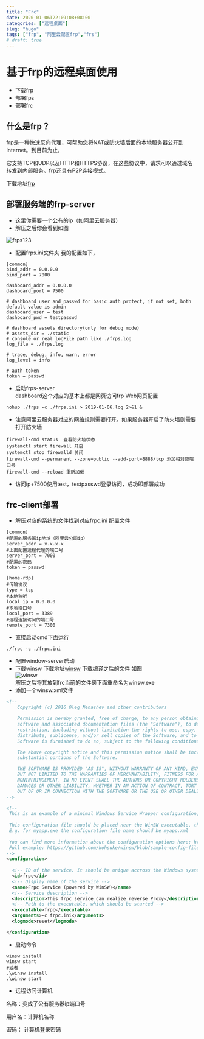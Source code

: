 ```yaml
---
title: "Frc"  
date: 2020-01-06T22:09:08+08:00  
categories: ["远程桌面"]  
slug: "hugo"  
tags: ["frp", "阿里云配置frp","frs"]  
# draft: true  
---
```

# 基于frp的远程桌面使用
- 下载frp
- 部署fps
- 部署frc

## 什么是frp？
frp是一种快速反向代理，可帮助您将NAT或防火墙后面的本地服务器公开到Internet。到目前为止，

它支持TCP和UDP以及HTTP和HTTPS协议，在这些协议中，请求可以通过域名转发到内部服务。frp还具有P2P连接模式。

下载地址[frp](https://github.com/fatedier/frp/releases)

## 部署服务端的frp-server
- 这里你需要一个公有的ip（如阿里云服务器）
- 解压之后你会看到如图

![frps123](../assert/frps.png)
- 配置frps.ini文件夹 我的配置如下，
```shell script
[common]
bind_addr = 0.0.0.0
bind_port = 7000

dashboard_addr = 0.0.0.0
dashboard_port = 7500

# dashboard user and passwd for basic auth protect, if not set, both default value is admin
dashboard_user = test
dashboard_pwd = testpasswd

# dashboard assets directory(only for debug mode)
# assets_dir = ./static
# console or real logFile path like ./frps.log
log_file = ./frps.log

# trace, debug, info, warn, error
log_level = info

# auth token
token = passwd
```
- 启动frps-server  
dashboard这个对应的基本上都是网页访问frp Web网页配置
```shell script
nohup ./frps -c ./frps.ini > 2019-01-06.log 2>&1 &
```
- 注意阿里云服务器对应的网络规则需要打开。如果服务器开启了防火墙则需要打开防火墙
```shell script
firewall-cmd status  查看防火墙状态
systemctl start firewall 开启
systemctl stop firewalld 关闭
firewall-cmd --permanent --zone=public --add-port=8888/tcp 添加相对应端口号
firewall-cmd --reload 重新加载
```
- 访问ip+7500使用test，testpasswd登录访问，成功即部署成功
## frc-client部署
- 解压对应的系统的文件找到对应frpc.ini 配置文件
```shell script
[common]
#配置的服务器ip地址（阿里云公网ip）
server_addr = x.x.x.x
#上面配置远程代理的端口号
server_port = 7000 
#配置的密码
token = passwd

[home-rdp]
#传输协议
type = tcp
#本地监听
local_ip = 0.0.0.0
#本地端口号
local_port = 3389
#远程连接访问的端口号
remote_port = 7300
```
- 直接启动cmd下面运行
```shell script
./frpc -c ./frpc.ini
```
- 配置window-server启动
- 下载winsw
下载地址[winsw](https://github.com/kohsuke/winsw/releases)
下载编译之后的文件 如图  
![winsw](../assert/winsw.png)  
解压之后将其放到frc当前的文件夹下面重命名为winsw.exe
- 添加一个winsw.xml文件
```xml
<!--
    Copyright (c) 2016 Oleg Nenashev and other contributors

    Permission is hereby granted, free of charge, to any person obtaining a copy of this 
    software and associated documentation files (the "Software"), to deal in the Software without
    restriction, including without limitation the rights to use, copy, modify, merge, publish,
    distribute, sublicense, and/or sell copies of the Software, and to permit persons to whom the
    Software is furnished to do so, subject to the following conditions:

    The above copyright notice and this permission notice shall be included in all copies or 
    substantial portions of the Software.

    THE SOFTWARE IS PROVIDED "AS IS", WITHOUT WARRANTY OF ANY KIND, EXPRESS OR IMPLIED, INCLUDING 
    BUT NOT LIMITED TO THE WARRANTIES OF MERCHANTABILITY, FITNESS FOR A PARTICULAR PURPOSE AND
    NONINFRINGEMENT. IN NO EVENT SHALL THE AUTHORS OR COPYRIGHT HOLDERS BE LIABLE FOR ANY CLAIM, 
    DAMAGES OR OTHER LIABILITY, WHETHER IN AN ACTION OF CONTRACT, TORT OR OTHERWISE, ARISING FROM, 
    OUT OF OR IN CONNECTION WITH THE SOFTWARE OR THE USE OR OTHER DEALINGS IN THE SOFTWARE.
-->

<!--
 This is an example of a minimal Windows Service Wrapper configuration, which includes only mandatiory options.
 
 This configuration file should be placed near the WinSW executable, the name should be the same.
 E.g. for myapp.exe the configuration file name should be myapp.xml
 
 You can find more information about the configuration options here: https://github.com/kohsuke/winsw/blob/master/doc/xmlConfigFile.md
 Full example: https://github.com/kohsuke/winsw/blob/sample-config-file/examples/allOptions.xml
-->
<configuration>
  
  <!-- ID of the service. It should be unique accross the Windows system-->
  <id>frpc</id>
  <!-- Display name of the service -->
  <name>Frpc Service (powered by WinSW)</name>
  <!-- Service description -->
  <description>This frpc service can realize reverse Proxy</description>
  <!-- Path to the executable, which should be started -->
  <executable>frpc</executable>
  <arguments>-c frpc.ini</arguments>
  <logmode>reset</logmode>

</configuration>
```
- 启动命令
```shell script
winsw install
winsw start
#或者
.\winsw install
.\winsw start
```
- 远程访问计算机 

名称：变成了公有服务器ip端口号

用户名：计算机名称

密码： 计算机登录密码






